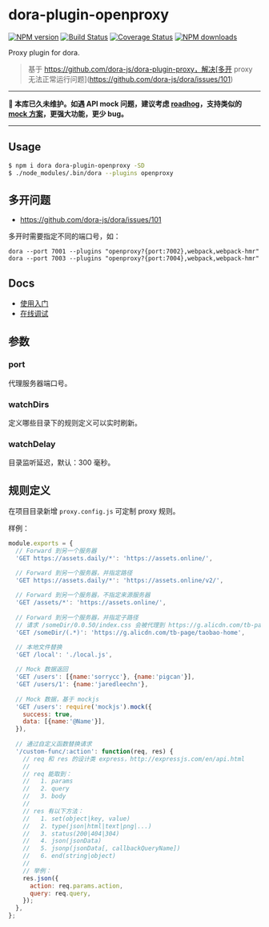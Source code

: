 # dora-plugin-openproxy

[![NPM version](https://img.shields.io/npm/v/dora-plugin-proxy.svg?style=flat)](https://npmjs.org/package/dora-plugin-openproxy)
[![Build Status](https://img.shields.io/travis/dora-js/dora-plugin-openproxy.svg?style=flat)](https://travis-ci.org/dora-js/dora-plugin-openproxy)
[![Coverage Status](https://img.shields.io/coveralls/dora-js/dora-plugin-openproxy.svg?style=flat)](https://coveralls.io/r/dora-js/dora-plugin-openproxy)
[![NPM downloads](http://img.shields.io/npm/dm/dora-plugin-openproxy.svg?style=flat)](https://npmjs.org/package/dora-plugin-proxy)

Proxy plugin for dora.

> 基于 https://github.com/dora-js/dora-plugin-proxy，解决[多开 proxy 无法正常运行问题](https://github.com/dora-js/dora/issues/101)

----

**📢 本库已久未维护。如遇 API mock 问题，建议考虑 [roadhog](https://github.com/sorrycc/roadhog)，支持类似的 [mock 方案](https://github.com/sorrycc/roadhog#mock)，更强大功能，更少 bug。**

----

## Usage

```bash
$ npm i dora dora-plugin-openproxy -SD
$ ./node_modules/.bin/dora --plugins openproxy
```

## 多开问题

- https://github.com/dora-js/dora/issues/101

多开时需要指定不同的端口号，如：

```
dora --port 7001 --plugins "openproxy?{port:7002},webpack,webpack-hmr"
dora --port 7003 --plugins "openproxy?{port:7004},webpack,webpack-hmr"
```

## Docs

- [使用入门](./docs/get-started.md)
- [在线调试](./docs/online-debug.md)

## 参数

### port

代理服务器端口号。

### watchDirs

定义哪些目录下的规则定义可以实时刷新。

### watchDelay

目录监听延迟，默认：300 毫秒。

## 规则定义

在项目目录新增 `proxy.config.js` 可定制 proxy 规则。

样例：

```javascript
module.exports = {
  // Forward 到另一个服务器
  'GET https://assets.daily/*': 'https://assets.online/',

  // Forward 到另一个服务器，并指定路径
  'GET https://assets.daily/*': 'https://assets.online/v2/',
  
  // Forward 到另一个服务器，不指定来源服务器
  'GET /assets/*': 'https://assets.online/',
  
  // Forward 到另一个服务器，并指定子路径
  // 请求 /someDir/0.0.50/index.css 会被代理到 https://g.alicdn.com/tb-page/taobao-home, 实际返回 https://g.alicdn.com/tb-page/taobao-home/0.0.50/index.css
  'GET /someDir/(.*)': 'https://g.alicdn.com/tb-page/taobao-home',

  // 本地文件替换
  'GET /local': './local.js',
  
  // Mock 数据返回
  'GET /users': [{name:'sorrycc'}, {name:'pigcan'}],
  'GET /users/1': {name:'jaredleechn'},
  
  // Mock 数据，基于 mockjs
  'GET /users': require('mockjs').mock({
    success: true,
    data: [{name:'@Name'}],
  }),
  
  // 通过自定义函数替换请求
  '/custom-func/:action': function(req, res) {
    // req 和 res 的设计类 express，http://expressjs.com/en/api.html
    //
    // req 能取到：
    //   1. params
    //   2. query
    //   3. body
    // 
    // res 有以下方法：
    //   1. set(object|key, value)
    //   2. type(json|html|text|png|...)
    //   3. status(200|404|304)
    //   4. json(jsonData)
    //   5. jsonp(jsonData[, callbackQueryName])
    //   6. end(string|object)
    //
    // 举例：
    res.json({
      action: req.params.action,
      query: req.query,
    });
  },
};
```
